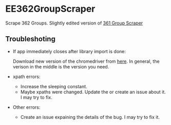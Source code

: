 # EE362GroupScraper
Scrape 362 Groups.
Slightly edited version of [361 Group Scraper](https://github.com/Mehmet-Emre-Dogan/EE361GroupScraper)

## Troubleshoting
- If app immediately closes after library import is done:

    Download new version of the chromedriver from [here](https://chromedriver.chromium.org/downloads). In general, the verison in the middle is the version you need.
- xpath errors:

    - Increase the sleeping constant.
    - Maybe xpaths were changed. Update the or create an issue about it. I may try to fix.

- Other errors:

    - Create an issue expaining the details of the bug. I may try to fix it.
